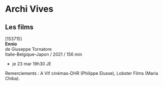 # Archi Vives

## Les films

[153715]  
**Ennio**  
de Giuseppe Tornatore  
Italie-Belgique-Japon / 2021 / 156 min

- je 23 mar 19h30 JE

Remerciements : A Vif cinémas-DHR (Philippe Elusse), Lobster Films (Maria Chiba).